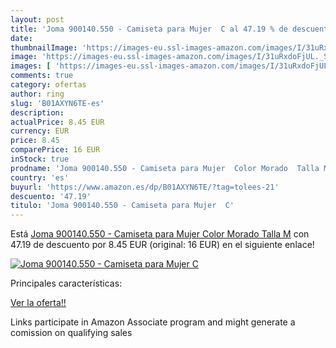 ```yaml
---
layout: post
title: 'Joma 900140.550 - Camiseta para Mujer  C al 47.19 % de descuento'
date: 
thumbnailImage: 'https://images-eu.ssl-images-amazon.com/images/I/31uRxdoFjUL._SL200_.jpg'
image: 'https://images-eu.ssl-images-amazon.com/images/I/31uRxdoFjUL._SL200_.jpg'
images: [ 'https://images-eu.ssl-images-amazon.com/images/I/31uRxdoFjUL._SL200_.jpg' ]
comments: true
category: ofertas
author: ring
slug: 'B01AXYN6TE-es'
description:
actualPrice: 8.45 EUR
currency: EUR
price: 8.45
comparePrice: 16 EUR
inStock: true
prodname: 'Joma 900140.550 - Camiseta para Mujer  Color Morado  Talla M'
country: 'es'
buyurl: 'https://www.amazon.es/dp/B01AXYN6TE/?tag=tolees-21'
descuento: '47.19'
titulo: 'Joma 900140.550 - Camiseta para Mujer  C'
---
```


Está [Joma 900140.550 - Camiseta para Mujer  Color Morado  Talla M](https://www.amazon.es/dp/B01AXYN6TE/?tag=tolees-21) con 47.19 de descuento por 8.45 EUR (original: 16 EUR) en el siguiente enlace!

[![Joma 900140.550 - Camiseta para Mujer  C](https://images-eu.ssl-images-amazon.com/images/I/31uRxdoFjUL._SL200_.jpg)](https://www.amazon.es/dp/B01AXYN6TE/?tag=tolees-21)

Principales características:


[Ver la oferta!!](https://www.amazon.es/dp/B01AXYN6TE/?tag=tolees-21)

Links participate in Amazon Associate program and might generate a comission on qualifying sales


